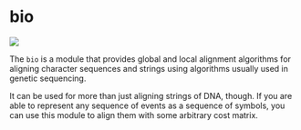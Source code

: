# bio

<img src='https://secure.travis-ci.org/sholsapp/bio.png?branch=master'></a>


The `bio` is a module that provides global and local alignment algorithms
for aligning character sequences and strings using algorithms usually used in
genetic sequencing.

It can be used for more than just aligning strings of DNA, though. If you are
able to represent any sequence of events as a sequence of symbols, you can use
this module to align them with some arbitrary cost matrix.
